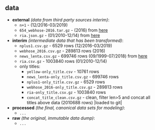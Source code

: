 data
--------

* **external** _(data from third party sources interim)_:
    * `n+1` - (12/2016-03/2019)
    * `654_webhose-2016.tar.gz` - (2016) from [here](https://webhose.io/free-datasets/russian-news-articles/)
    * `ria.json.gz` - (01/2010-12/14) from [here](https://github.com/RossiyaSegodnya/ria_news_dataset)
* **interim** _(intermediate data that has been transformed)_:
    * `nplus1.csv.gz` - 6529 rows (12/2016-03/2019)
    * `webhose_2016.csv.gz` - 289813 rows (2016)
    * `news_lenta.csv.gz` - 699746 rows (09/1999-07/2018) from [here](https://toolbox.google.com/datasetsearch/search?query=News%20dataset%20from%20Lenta.Ru&docid=WZBj5lLTe7UR9JeoAAAAAA%3D%3D)
    * `ria.csv.gz` - 1003840 rows (01/2010-12/14)
    * only titles:
        - `yellow-only_title.csv` - 10761 rows
        - `news_lenta-only_title.csv.gz` - 699746 rows
        - `nplus1-only_title.csv.gz` - 6529 rows
        - `webhose_2016-only_title.csv.gz` - 289813 rows
        - `ria-only_title.csv.gz` - 1003840 rows
        - `concat_title_clean.csv.gz` - clean, filter len>5 and concat all titles above data (2010688 rows) |loaded to git|
* **processed** _(the final, canonical data sets for modeling)_:
    * `...`
* **raw** _(the original, immutable data dump)_:
    * `...`